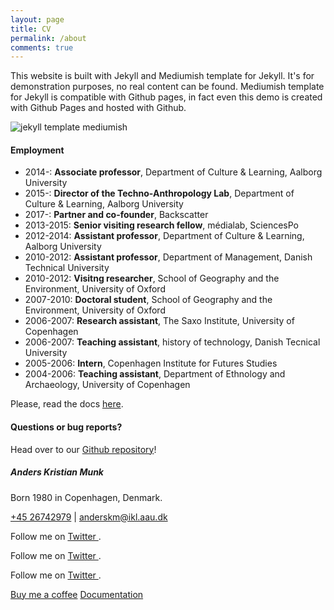 ```yaml
---
layout: page
title: CV
permalink: /about
comments: true
---
```



<div class="row justify-content-between">
<div class="col-md-8 pr-5">

<p>This website is built with Jekyll and Mediumish template for Jekyll. It's for demonstration purposes, no real content can be found. Mediumish template for Jekyll is compatible with Github pages, in fact even this demo is created with Github Pages and hosted with Github.</p>

<p class="mb-5"><img class="shadow-lg" src="{{site.baseurl}}/assets/images/mediumish-jekyll-template.png" alt="jekyll template mediumish" /></p>
<h4>Employment</h4>

<ul>
  <li>2014-: <b>Associate professor</b>, Department of Culture & Learning, Aalborg University</li>
  <li>2015-: <b>Director of the Techno-Anthropology Lab</b>, Department of Culture & Learning, Aalborg University</li>
  <li>2017-: <b>Partner and co-founder</b>, Backscatter</li>
  <li>2013-2015: <b>Senior visiting research fellow</b>, médialab, SciencesPo</li>
  <li>2012-2014: <b>Assistant professor</b>, Department of Culture & Learning, Aalborg University</li>
  <li>2010-2012: <b>Assistant professor</b>, Department of Management, Danish Technical University</li>
  <li>2010-2012: <b>Visitng researcher</b>, School of Geography and the Environment, University of Oxford</li>
  <li>2007-2010: <b>Doctoral student</b>, School of Geography and the Environment, University of Oxford</li>
  <li>2006-2007: <b>Research assistant</b>, The Saxo Institute, University of Copenhagen</li>
  <li>2006-2007: <b>Teaching assistant</b>, history of technology, Danish Tecnical University</li>
  <li>2005-2006: <b>Intern</b>, Copenhagen Institute for Futures Studies</li>
  <li>2004-2006: <b>Teaching assistant</b>, Department of Ethnology and Archaeology, University of Copenhagen</li>
</ul>  

<p>Please, read the docs <a href="https://bootstrapstarter.com/bootstrap-templates/template-mediumish-bootstrap-jekyll/">here</a>.</p>

<h4>Questions or bug reports?</h4>

<p>Head over to our <a href="https://github.com/wowthemesnet/mediumish-theme-jekyll">Github repository</a>!</p>

</div>

<div class="col-md-4">

<div class="sticky-top sticky-top-80">
<h5>Anders Kristian Munk</h5>

<p>Born 1980 in Copenhagen, Denmark.</p>

<p> <a href="tel:+45 26742979 ">+45 26742979</a> &#124; <a href="mailto:anderskm@ikl.aau.dk">anderskm@ikl.aau.dk</a> </p>

<p>Follow me on <a target="_blank" href="https://twitter.com/AndersKMunk">Twitter <i class="fab fa-twitter"></i></a>.</p>

<p>Follow me on <a target="_blank" href="https://twitter.com/AndersKMunk">Twitter <i class="fab fa-twitter"></i></a>.</p>

<p>Follow me on <a target="_blank" href="https://twitter.com/AndersKMunk">Twitter <i class="ai ai-google-scholar-square ai-3x"></i></a>.</p>

<a target="_blank" href="https://www.wowthemes.net/donate/" class="btn btn-danger">Buy me a coffee</a> <a target="_blank" href="https://bootstrapstarter.com/bootstrap-templates/template-mediumish-bootstrap-jekyll/" class="btn btn-warning">Documentation</a>

</div>
</div>
</div>
